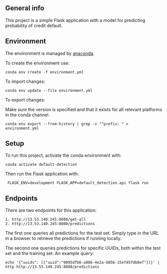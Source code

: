 ## General info

This project is a simple Flask application with a model for predicting probability of credit default.

## Environment

The environment is managed by [anaconda](https://www.anaconda.com/).

To create the environment use:

```
conda env create -f environment.yml
```

To import changes:

```
conda env update --file environment.yml
```

To export changes:

Make sure the version is specified and that it exists for all relevant platforms in the conda channel.

```
conda env export --from-history | grep -v "^prefix: " > environment.yml
```

## Setup

To run this project, activate the conda environment with:

```
conda activate default-detection
```

Then run the Flask application with:

```
 FLASK_ENV=development FLASK_APP=default_detection.api flask run
```

## Endpoints

There are two endpoints for this application:

```
1. http://13.53.140.245:8080/get-all
2. http://13.53.140.245:8080/predictions
```

The first one queries all predictions for the test set. Simply type in the URL in a browser to retrieve the predictions if running locally. 

The second one queries predictions for specific UUIDs, both within the test set and the training set. An example query: 

```
echo '{"uuids": [{"uuid":"0095dfb6-a886-4e2a-b056-15ef45fdb0ef"}]}' | http http://13.53.140.245:8080/predictions
```
